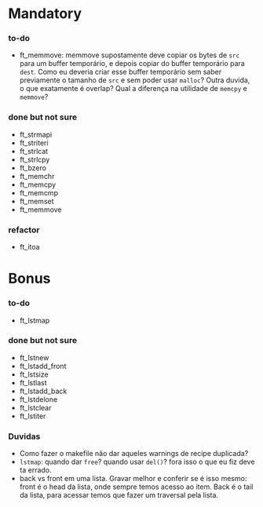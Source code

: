 # Mandatory
### to-do
- ft_memmove: memmove supostamente deve copiar os bytes de `src` para um buffer temporário, e depois copiar do buffer temporário para `dest`. Como eu deveria criar esse buffer temporário sem saber previamente o tamanho de `src` e sem poder usar `malloc`? Outra duvida, o que exatamente é overlap? Qual a diferença na utilidade de `memcpy` e `memmove`?

### done but not sure
- ft_strmapi
- ft_striteri
- ft_strlcat
- ft_strlcpy
- ft_bzero
- ft_memchr
- ft_memcpy
- ft_memcmp
- ft_memset
- ft_memmove

### refactor
- ft_itoa

# Bonus
### to-do
- ft_lstmap

### done but not sure
- ft_lstnew
- ft_lstadd_front
- ft_lstsize
- ft_lstlast
- ft_lstadd_back
- ft_lstdelone
- ft_lstclear
- ft_lstiter

### Duvidas
- Como fazer o makefile não dar aqueles warnings de recipe duplicada?
- `lstmap`: quando dar `free`? quando usar `del()`? fora isso o que eu fiz deve ta errado.
- back vs front em uma lista. Gravar melhor e conferir se é isso mesmo: front é o head da lista, onde sempre temos acesso ao item. Back é o tail da lista, para acessar temos que fazer um traversal pela lista.

